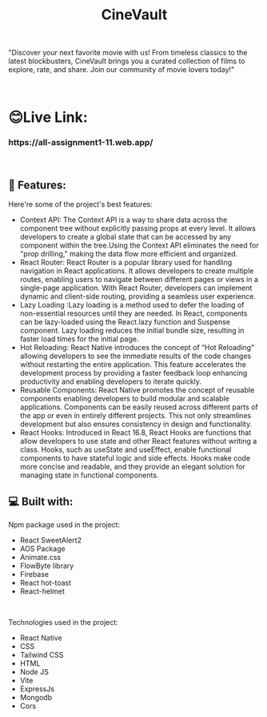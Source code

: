 <h1 align="center" id="title">CineVault</h1>
<br/>
<p id="description">  "Discover your next favorite movie with us! From timeless classics to the latest blockbusters, CineVault brings you a curated collection of films to explore, rate, and share. Join our community of movie lovers today!"</p>
<br/>
<h1>😊Live Link:</h1>

<h3>https://all-assignment1-11.web.app/</h3>

  <br/>

<h2>🧐 Features:</h2>

Here're some of the project's best features:

- Context API: The Context API is a way to share data across the component tree without explicitly passing props at every level. It allows developers to create a global state that can be accessed by any component within the tree.Using the Context API eliminates the need for "prop drilling," making the data flow more efficient and organized.
- React Router: React Router is a popular library used for handling navigation in React applications. It allows developers to create multiple routes, enabling users to navigate between different pages or views in a single-page application. With React Router, developers can implement dynamic and client-side routing, providing a seamless user experience.
- Lazy Loading :Lazy loading is a method used to defer the loading of non-essential resources until they are needed. In React, components can be lazy-loaded using the React.lazy function and Suspense component. Lazy loading reduces the initial bundle size, resulting in faster load times for the initial page.
- Hot Reloading: React Native introduces the concept of “Hot Reloading” allowing developers to see the immediate results of the code changes without restarting the entire application. This feature accelerates the development process by providing a faster feedback loop enhancing productivity and enabling developers to iterate quickly.
- Reusable Components: React Native promotes the concept of reusable components enabling developers to build modular and scalable applications. Components can be easily reused across different parts of the app or even in entirely different projects. This not only streamlines development but also ensures consistency in design and functionality.
- React Hooks: Introduced in React 16.8, React Hooks are functions that allow developers to use state and other React features without writing a class. Hooks, such as useState and useEffect, enable functional components to have stateful logic and side effects. Hooks make code more concise and readable, and they provide an elegant solution for managing state in functional components.

<h2>💻 Built with:</h2>

Npm package used in the project:

- React SweetAlert2
- AOS Package
- Animate.css
- FlowByte library
- Firebase
- React hot-toast
- React-helmet

<br/>

Technologies used in the project:

- React Native
- CSS
- Tailwind CSS
- HTML
- Node JS
- Vite
- ExpressJs
- Mongodb
- Cors
